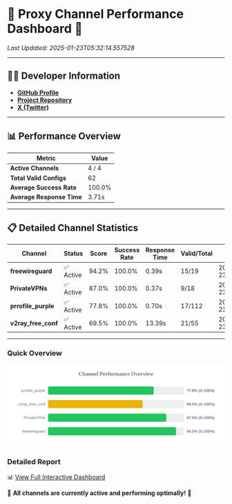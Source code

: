 # 🌟 Proxy Channel Performance Dashboard 🌟

_Last Updated: 2025-01-23T05:32:14.557528_

---

## 👩‍💻 Developer Information

- **[GitHub Profile](https://github.com/4n0nymou3)**  
- **[Project Repository](https://github.com/4n0nymou3/multi-proxy-config-fetcher)**  
- **[X (Twitter)](https://x.com/4n0nymou3)**  

---

## 📊 Performance Overview

| Metric                | Value       |
|-----------------------|-------------|
| **Active Channels**   | 4 / 4       |
| **Total Valid Configs** | 62          |
| **Average Success Rate** | 100.0%      |
| **Average Response Time** | 3.71s       |

---

## 📋 Detailed Channel Statistics

| Channel          | Status     | Score  | Success Rate | Response Time | Valid/Total | Last Success               |
|------------------|------------|--------|--------------|---------------|-------------|----------------------------|
| **freewireguard**  | ✅ Active  | 94.2%  | 100.0% | 0.39s         | 15/19       | 2025-01-23T05:32:14.555846 |
| **PrivateVPNs**  | ✅ Active  | 87.0%  | 100.0% | 0.37s         | 9/18       | 2025-01-23T05:32:14.137566 |
| **prrofile_purple**  | ✅ Active  | 77.8%  | 100.0% | 0.70s         | 17/112       | 2025-01-23T05:32:00.291028 |
| **v2ray_free_conf**  | ✅ Active  | 69.5%  | 100.0% | 13.39s         | 21/55       | 2025-01-23T05:32:13.733301 |

---

### Quick Overview
<div align="center">
  <a href="https://raw.githubusercontent.com/nullluser/NullRepo/refs/heads/main/assets/channel_stats_chart.svg">
    <img src="https://raw.githubusercontent.com/nullluser/NullRepo/refs/heads/main/assets/channel_stats_chart.svg" alt="Source Performance Statistics" width="800">
  </a>
</div>

### Detailed Report
📊 [View Full Interactive Dashboard](https://htmlpreview.github.io/?https://github.com/nullluser/NullRepo/blob/main/assets/performance_report.html)

🎉 **All channels are currently active and performing optimally!** 🎉
